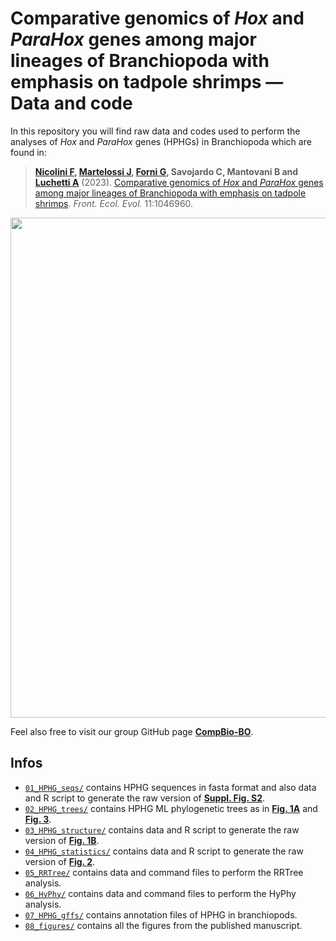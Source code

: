 # Comparative genomics of *Hox* and *ParaHox* genes among major lineages of Branchiopoda with emphasis on tadpole shrimps — Data and code

In this repository you will find raw data and codes used to perform the analyses of *Hox* and *ParaHox* genes (HPHGs) in Branchiopoda which are found in:

> **[Nicolini F](https://linktr.ee/filo.nico/), [Martelossi J](https://github.com/jacopoM28/), [Forni G](https://github.com/for-giobbe/), Savojardo C, Mantovani B and [Luchetti A](https://github.com/andluche)** (2023). [Comparative genomics of *Hox* and *ParaHox* genes among major lineages of Branchiopoda with emphasis on tadpole shrimps](https://www.frontiersin.org/articles/10.3389/fevo.2023.1046960/full). *Front. Ecol. Evol.* 11:1046960.

<p align="center">
<img src="https://user-images.githubusercontent.com/72141380/214382967-94b045a6-419a-44e4-8703-ec5b8bbc208f.png", width=800>
</p>


Feel also free to visit our group GitHub page **[CompBio-BO](https://github.com/CompBio-BO)**.

## Infos
- <code>[01_HPHG_seqs/](01_HPHG_seqs/)</code> contains HPHG sequences in fasta format and also data and R script to generate the raw version of **[Suppl. Fig. S2](https://github.com/filonico/branchiopoda_Hox_ParaHox/blob/main/08_figures/suppl_fig_2.JPEG)**.
- <code>[02_HPHG_trees/](02_HPHG_trees/)</code> contains HPHG ML phylogenetic trees as in **[Fig. 1A](https://github.com/filonico/branchiopoda_Hox_ParaHox/blob/main/08_figures/figure_1.jpg)** and **[Fig. 3](https://github.com/filonico/branchiopoda_Hox_ParaHox/blob/main/08_figures/figure_3.jpg)**.
- <code>[03_HPHG_structure/](03_HPHG_structure/)</code> contains data and R script to generate the raw version of **[Fig. 1B](https://github.com/filonico/branchiopoda_Hox_ParaHox/blob/main/08_figures/figure_1.jpg)**.
- <code>[04_HPHG_statistics/](04_HPHG_statistics/)</code> contains data and R script to generate the raw version of **[Fig. 2](https://github.com/filonico/branchiopoda_Hox_ParaHox/blob/main/08_figures/figure_2.jpg)**.
- <code>[05_RRTree/](05_RRTree/)</code> contains data and command files to perform the RRTree analysis.
- <code>[06_HyPhy/](06_HyPhy/)</code> contains data and command files to perform the HyPhy analysis.
- <code>[07_HPHG_gffs/](07_HPHG_gffs/)</code> contains annotation files of HPHG in branchiopods.
- <code>[08_figures/](08_figures/)</code> contains all the figures from the published manuscript.
